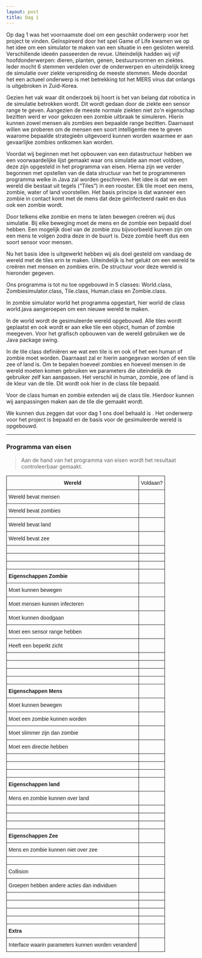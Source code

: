 ```yaml
---
layout: post
title: Dag 1
---
```


Op dag 1 was het voornaamste doel om een geschikt onderwerp voor het project te vinden. Geïnspireerd door het spel Game of Life kwamen we op het idee om een simulator te maken van een situatie in een gesloten wereld. Verschillende ideeën passeerden de revue. Uiteindelijk hadden wij vijf hoofdonderwerpen: dieren, planten, genen, bestuursvormen en ziektes. Ieder mocht 6 stemmen verdelen over de onderwerpen en uiteindelijk kreeg de simulatie over ziekte verspreiding de meeste stemmen. Mede doordat het een actueel onderwerp is met betrekking tot het MERS virus dat onlangs is uitgebroken in Zuid-Korea. 

Gezien het vak waar dit onderzoek bij hoort is het van belang dat robotica in de simulatie betrokken wordt. Dit wordt gedaan door de ziekte een sensor range te geven. Aangezien de meeste normale ziekten niet zo'n eigenschap bezitten werd er voor gekozen een zombie uitbraak te simuleren. Hierin kunnen zowel mensen als zombies een bepaalde range bezitten. Daarnaast willen we proberen om de mensen een soort intelligentie mee te geven waarome bepaalde strategieën uitgevoerd kunnen worden waarmee er aan gevaarlijke zombies ontkomen kan worden.

Voordat wij beginnen met het opbouwen van een datastructuur hebben we een voorwaardelijke lijst gemaakt waar ons simulatie aan moet voldoen, deze zijn opgesteld in het programma van eisen. Hierna zijn we verder begonnen met opstellen van de data structuur van het te programmeren programma welke in Java zal worden geschreven. Het idee is dat we een wereld die bestaat uit tegels (“Tiles”) in een rooster. Elk tile moet een mens, zombie, water of land voorstellen. Het basis principe is dat wanneer een zombie in contact komt met de mens dat deze geïnfecteerd raakt en dus ook een zombie wordt. 

Door telkens elke zombie en mens te laten bewegen creëren wij dus simulatie. Bij elke beweging moet de mens en de zombie een bepaald doel hebben. Een mogelijk doel van de zombie zou bijvoorbeeld kunnen zijn om een mens te volgen zodra deze in de buurt is. Deze zombie heeft dus een soort sensor voor mensen.

Nu het basis idee is uitgewerkt hebben wij als doel gesteld om vandaag de wereld met de tiles erin te maken. Uiteindelijk is het gelukt om een wereld te creëren met mensen en zombies erin. De structuur voor deze wereld is hieronder gegeven.

Ons programma is tot nu toe opgebouwd in 5 classes: World.class, Zombiesimulator.class, Tile.class, Human.class en Zombie.class.

In zombie simulator world het programma opgestart, hier world de class world.java aangeroepen om een nieuwe wereld te maken. 

In de world wordt de gesimuleerde wereld opgebouwd. Alle tiles wordt geplaatst en ook wordt er aan elke tile een object, human of zombie meegeven. Voor het grafisch opbouwen van de wereld gebruiken we de Java package swing. 

In de tile class definiëren we wat een tile is en ook of het een human of zombie moet worden. Daarnaast zal er hierin aangegevan worden of een tile zee of land is. Om te bepalen hoeveel zombies en hoeveel mensen in de wereld moeten komen gebruiken we parameters die uiteindelijk de gebruiker zelf kan aanpassen. Het verschil in human, zombie, zee of land is de kleur van de tile. Dit wordt ook hier in de class tile bepaald. 

Voor de class human en zombie extenden wij de class tile. Hierdoor kunnen wij aanpassingen maken aan de tile die gemaakt wordt. 

We kunnen dus zeggen dat voor dag 1 ons doel behaald is . Het onderwerp voor het project is bepaald en de basis voor de gesimuleerde wereld is opgebouwd.

-----

### Programma van eisen

> Aan de hand van het programma van eisen wordt het resultaat controleerbaar gemaakt.


<style type="text/css">
.tg  {border-collapse:collapse;border-spacing:0;}
.tg td{font-family:Arial, sans-serif;font-size:14px;padding:10px 5px;border-style:solid;border-width:1px;overflow:hidden;word-break:normal;}
.tg th{font-family:Arial, sans-serif;font-size:14px;font-weight:normal;padding:10px 5px;border-style:solid;border-width:1px;overflow:hidden;word-break:normal;}
@media screen and (max-width: 767px) {.tg {width: auto !important;}.tg col {width: auto !important;}.tg-wrap {overflow-x: auto;-webkit-overflow-scrolling: touch;}}</style>
<div class="tg-wrap"><table class="tg">
  <tr>
    <th class="tg-031e"><b>Wereld</b></th>
    <th class="tg-031e">Voldaan?</th>
  </tr>
  <tr>
    <td class="tg-031e">Wereld bevat mensen</td>
    <td class="tg-031e"></td>
  </tr>
  <tr>
    <td class="tg-031e">Wereld bevat zombies</td>
    <td class="tg-031e"></td>
  </tr>
  <tr>
    <td class="tg-031e">Wereld bevat land</td>
    <td class="tg-031e"></td>
  </tr>
  <tr>
    <td class="tg-031e">Wereld bevat zee</td>
    <td class="tg-031e"></td>
  </tr>
  <tr>
    <td class="tg-031e"></td>
    <td class="tg-031e"></td>
  </tr>
  <tr>
    <td class="tg-031e"></td>
    <td class="tg-031e"></td>
  </tr>
  <tr>
    <td class="tg-031e"></td>
    <td class="tg-031e"></td>
  </tr>
  <tr>
    <td class="tg-031e"><b>Eigenschappen Zombie</b></td>
    <td class="tg-031e"></td>
  </tr>
  <tr>
    <td class="tg-031e">Moet kunnen bewegen</td>
    <td class="tg-031e"></td>
  </tr>
  <tr>
    <td class="tg-031e">Moet mensen kunnen infecteren</td>
    <td class="tg-031e"></td>
  </tr>
  <tr>
    <td class="tg-031e">Moet kunnen doodgaan</td>
    <td class="tg-031e"></td>
  </tr>
  <tr>
    <td class="tg-031e">Moet een sensor range hebben</td>
    <td class="tg-031e"></td>
  </tr>
  <tr>
    <td class="tg-031e">Heeft een beperkt zicht</td>
    <td class="tg-031e"></td>
  </tr>
  <tr>
    <td class="tg-031e"></td>
    <td class="tg-031e"></td>
  </tr>
  <tr>
    <td class="tg-031e"></td>
    <td class="tg-031e"></td>
  </tr>
  <tr>
    <td class="tg-031e"></td>
    <td class="tg-031e"></td>
  </tr>
  <tr>
    <td class="tg-031e"></td>
    <td class="tg-031e"></td>
  </tr>
  <tr>
    <td class="tg-031e"><b>Eigenschappen Mens</b></td>
    <td class="tg-031e"></td>
  </tr>
  <tr>
    <td class="tg-031e">Moet kunnen bewegen</td>
    <td class="tg-031e"></td>
  </tr>
  <tr>
    <td class="tg-031e">Moet een zombie kunnen worden</td>
    <td class="tg-031e"></td>
  </tr>
  <tr>
    <td class="tg-031e">Moet slimmer zijn dan zombie</td>
    <td class="tg-031e"></td>
  </tr>
  <tr>
    <td class="tg-031e">Moet een directie hebben</td>
    <td class="tg-031e"></td>
  </tr>
  <tr>
    <td class="tg-031e"></td>
    <td class="tg-031e"></td>
  </tr>
  <tr>
    <td class="tg-031e"></td>
    <td class="tg-031e"></td>
  </tr>
  <tr>
    <td class="tg-031e"></td>
    <td class="tg-031e"></td>
  </tr>
  <tr>
    <td class="tg-031e"><b>Eigenschappen land</b></td>
    <td class="tg-031e"></td>
  </tr>
  <tr>
    <td class="tg-031e">Mens en zombie kunnen over land</td>
    <td class="tg-031e"></td>
  </tr>
  <tr>
    <td class="tg-031e"></td>
    <td class="tg-031e"></td>
  </tr>
  <tr>
    <td class="tg-031e"></td>
    <td class="tg-031e"></td>
  </tr>
  <tr>
    <td class="tg-031e"></td>
    <td class="tg-031e"></td>
  </tr>
  <tr>
    <td class="tg-031e"><b>Eigenschappen Zee</b></td>
    <td class="tg-031e"></td>
  </tr>
  <tr>
    <td class="tg-031e">Mens en zombie kunnen niet over zee</td>
    <td class="tg-031e"></td>
  </tr>
  <tr>
    <td class="tg-031e"></td>
    <td class="tg-031e"></td>
  </tr>
  <tr>
    <td class="tg-031e">Collision</td>
    <td class="tg-031e"></td>
  </tr>
  <tr>
    <td class="tg-031e">Groepen hebben andere acties dan individuen</td>
    <td class="tg-031e"></td>
  </tr>
  <tr>
    <td class="tg-031e"></td>
    <td class="tg-031e"></td>
  </tr>
  <tr>
    <td class="tg-031e"></td>
    <td class="tg-031e"></td>
  </tr>
  <tr>
    <td class="tg-031e"></td>
    <td class="tg-031e"></td>
  </tr>
  <tr>
    <td class="tg-031e"></td>
    <td class="tg-031e"></td>
  </tr>
  <tr>
    <td class="tg-031e"><b>Extra</b></td>
    <td class="tg-031e"></td>
  </tr>
  <tr>
    <td class="tg-031e">Interface waarin parameters kunnen worden veranderd</td>
    <td class="tg-031e"></td>
  </tr>
</table></div>
